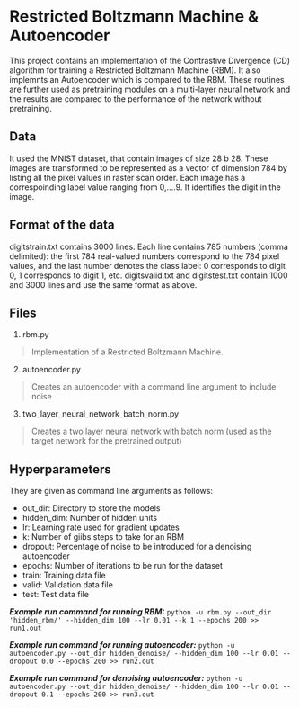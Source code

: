 # Restricted Boltzmann Machine & Autoencoder

This project contains an implementation of the Contrastive Divergence (CD) algorithm for training a Restricted Boltzmann Machine (RBM). It also implemnts an Autoencoder which is compared to the RBM. These routines are further used as pretraining modules on a multi-layer neural network and the results are compared to the performance of the network without pretraining.

## Data
It used the MNIST dataset, that contain images of size 28 b 28. These images are transformed to be represented as a vector of dimension 784 by listing all the pixel values in raster scan order. Each image has a correspoinding label value ranging from 0,....9. It identifies the digit in the image. 

## Format of the data
digitstrain.txt contains 3000 lines. Each line contains 785 numbers (comma delimited): the first 784 real-valued numbers correspond to the 784 pixel values, and the last number denotes the class label: 0 corresponds to digit 0, 1 corresponds to digit 1, etc. digitsvalid.txt and digitstest.txt contain 1000 and 3000 lines and use the same format as above.


## Files

1. rbm.py 
> Implementation of a Restricted Boltzmann Machine.
2. autoencoder.py 
> Creates an autoencoder with a command line argument to include noise
3. two_layer_neural_network_batch_norm.py 
> Creates a two layer neural network with batch norm (used as the target network for the pretrained output)

## Hyperparameters
They are given as command line arguments as follows:

* out_dir: Directory to store the models
* hidden_dim: Number of hidden units
* lr: Learning rate used for gradient updates
* k: Number of giibs steps to take for an RBM
* dropout: Percentage of noise to be introduced for a denoising autoencoder
* epochs: Number of iterations to be run for the dataset
* train: Training data file
* valid: Validation data file
* test: Test data file


__*Example run command for running RBM:*__
`python -u rbm.py --out_dir 'hidden_rbm/' --hidden_dim 100 --lr 0.01 --k 1 --epochs 200 >> run1.out`

__*Example run command for running autoencoder:*__
`python -u autoencoder.py --out_dir hidden_denoise/ --hidden_dim 100 --lr 0.01 --dropout 0.0 --epochs 200 >> run2.out`

__*Example run command for denoising autoencoder:*__
`python -u autoencoder.py --out_dir hidden_denoise/ --hidden_dim 100 --lr 0.01 --dropout 0.1 --epochs 200 >> run3.out`